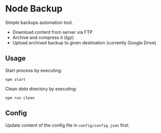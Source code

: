 # Node Backup

Simple backups automation tool.

* Download content from server via FTP
* Archive and compress it (tgz)
* Upload archived backup to given destination (currently Google Drive)

## Usage

Start process by executing:

```npm start```

Clean _data_ directory by executing:

```npm run clean```

## Config

Update content of the config file in ```config/config.json``` first.

